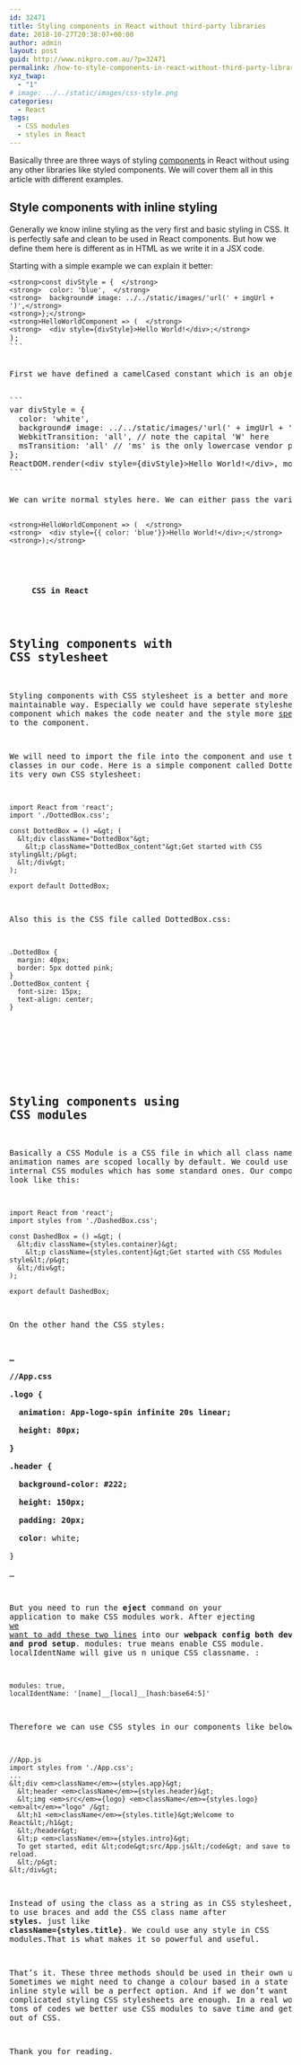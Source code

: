 ```yaml
---
id: 32471
title: Styling components in React without third-party libraries
date: 2018-10-27T20:38:07+00:00
author: admin
layout: post
guid: http://www.nikpro.com.au/?p=32471
permalink: /how-to-style-components-in-react-without-third-party-libraries/
xyz_twap:
  - "1"
# image: ../../static/images/css-style.png
categories:
  - React
tags:
  - CSS modules
  - styles in React
---
```

Basically three are three ways of styling [components](http://www.nikpro.com.au/how-to-extract-components-in-react-with-example/) in React without using any other libraries like styled components. We will cover them all in this article with different examples.

## Style components with inline styling

Generally we know inline styling as the very first and basic styling in CSS. It is perfectly safe and clean to be used in React components. But how we define them here is different as in HTML as we write it in a JSX code.

Starting with a simple example we can explain it better:

<pre class="wp-block-preformatted"><code>&lt;strong>const divStyle = {  &lt;/strong></code>
<code>&lt;strong>  color: 'blue',  &lt;/strong></code>
<code>&lt;strong>  background# image: ../../static/images/'url(' + imgUrl + ')',&lt;/strong></code>
<code>&lt;strong>};&lt;/strong></code>
<code>&lt;strong>HelloWorldComponent =&gt; (  &lt;/strong></code>
<code>&lt;strong>  &lt;div style={divStyle}&gt;Hello World!&lt;/div&gt;;&lt;/strong></code>
);
```


First we have defined a camelCased constant which is an object to hold the style. The object name which is **divStyle** in this case is the key of the object. And the object value is the styles. So inline style in React is not a string but defines as an object. Another example:


```
var divStyle = {
  color: 'white',
  background# image: ../../static/images/'url(' + imgUrl + ')',
  WebkitTransition: 'all', // note the capital 'W' here
  msTransition: 'all' // 'ms' is the only lowercase vendor prefix
};
ReactDOM.render(&lt;div style={divStyle}&gt;Hello World!&lt;/div&gt;, mountNode);
```


We can write normal styles here. We can either pass the variable name like above  **style = {divStyle} **or pass the style directly like below:

<pre class="wp-block-preformatted"><code>&lt;strong>HelloWorldComponent =&gt; (  &lt;/strong></code>
<code>&lt;strong>  &lt;div style={{ color: 'blue'}}&gt;Hello World!&lt;/div&gt;;&lt;/strong></code>
<code>&lt;strong>);&lt;/strong></code></pre><figure class="wp-block-image">

<img class="wp-image-32473" src="http://www.nikpro.com.aucssstye.png" alt="" /> <figcaption>**CSS in React**</figcaption> </figure> 

## Styling components with CSS stylesheet

Styling components with CSS stylesheet is a better and more maintainable way. Especially we could have seperate stylesheet per component which makes the code neater and the style more [specific](http://www.nikpro.com.au/how-cascade-in-css-works-this-partspecificity/) to the component.

We will need to import the file into the component and use the classes in our code. Here is a simple component called DottedBox using its very own CSS stylesheet:


```
import React from 'react';
import './DottedBox.css';

const DottedBox = () =&gt; (
  &lt;div className="DottedBox"&gt;
    &lt;p className="DottedBox_content"&gt;Get started with CSS styling&lt;/p&gt;
  &lt;/div&gt;
);

export default DottedBox;
```


Also this is the CSS file called DottedBox.css:


```
.DottedBox {
  margin: 40px;
  border: 5px dotted pink;
}
.DottedBox_content {
  font-size: 15px;
  text-align: center;
}
```
<figure class="wp-block-image">

<img class="wp-image-32474" src="http://www.nikpro.com.aucss-in-react.jpg" alt="" srcset="http://testgatsby.localcss-in-react.jpg 638w, http://testgatsby.localcss-in-react-300x182.jpg 300w" sizes="(max-width: 638px) 100vw, 638px" /> </figure> 

## Styling components using CSS modules

Basically a CSS Module is a CSS file in which all class names and animation names are scoped locally by default. We could use React&#8217;s internal CSS modules which has some standard ones. Our component will look like this:


```
import React from 'react';
import styles from './DashedBox.css';

const DashedBox = () =&gt; (
  &lt;div className={styles.container}&gt;
    &lt;p className={styles.content}&gt;Get started with CSS Modules style&lt;/p&gt;
  &lt;/div&gt;
);

export default DashedBox;
```


On the other hand the CSS styles:

**…  
//App.css  
.logo {  
  animation: App-logo-spin infinite 20s linear;  
  height: 80px;  
}  
.header {  
  background-color: #222;  
  height: 150px;  
  padding: 20px;  
  color**: white;  
}  
…

But you need to run the **eject** command on your application to make CSS modules work. After ejecting <a href="https://medium.com/nulogy/how-to-use-css-modules-with-create-react-app-9e44bec2b5c2" target="_blank" rel="noreferrer noopener">we want to add these two lines</a> into our **webpack config both dev and prod setup**. modules: true means enable CSS module. localIdentName will give us n unique CSS classname. :


```
modules: true,
localIdentName: '[name]__[local]__[hash:base64:5]'
```


Therefore we can use CSS styles in our components like below:


```
//App.js
import styles from './App.css';
...
&lt;div <em>className</em>={styles.app}&gt;
  &lt;header <em>className</em>={styles.header}&gt;
  &lt;img <em>src</em>={logo} <em>className</em>={styles.logo} <em>alt</em>="logo" /&gt;
  &lt;h1 <em>className</em>={styles.title}&gt;Welcome to React&lt;/h1&gt;
  &lt;/header&gt;
  &lt;p <em>className</em>={styles.intro}&gt;
  To get started, edit &lt;code&gt;src/App.js&lt;/code&gt; and save to reload.
  &lt;/p&gt;
&lt;/div&gt;
```


Instead of using the class as a string as in CSS stylesheet, we need to use braces and add the CSS class name after **styles.** just like **className={styles.title}**. We could use any style in CSS modules.That is what makes it so powerful and useful.

That&#8217;s it. These three methods should be used in their own use cases. Sometimes we might need to change a colour based in a state change so inline style will be a perfect option. And if we don&#8217;t want too complicated styling CSS stylesheets are enough. In a real world app with tons of codes we better use CSS modules to save time and get the most out of CSS.

Thank you for reading.